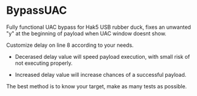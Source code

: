 BypassUAC
=========

Fully functional UAC bypass for Hak5 USB rubber duck, fixes an unwanted "y" at the beginning of payload when UAC window doesnt show.


Customize delay on line 8 according to your needs.
 
 - Decerased delay value will speed payload execution, with small risk of not executing properly.

 - Increased delay value will increase chances of a successful payload.

The best method is to know your target, make as many tests as possible. 
